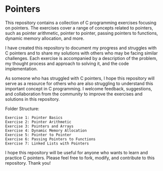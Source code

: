 # Pointers

This repository contains a collection of C programming exercises focusing on pointers. The exercises cover a range of concepts related to pointers, such as pointer arithmetic, pointer to pointer, passing pointers to functions, dynamic memory allocation, and more.

I have created this repository to document my progress and struggles with C pointers and to share my solutions with others who may be facing similar challenges. Each exercise is accompanied by a description of the problem, my thought process and approach to solving it, and the code implementation.

As someone who has struggled with C pointers, I hope this repository will serve as a resource for others who are also struggling to understand this important concept in C programming. I welcome feedback, suggestions, and collaboration from the community to improve the exercises and solutions in this repository.

Folder Structure:

    Exercise 1: Pointer Basics
    Exercise 2: Pointer Arithmetic
    Exercise 3: Pointers and Arrays
    Exercise 4: Dynamic Memory Allocation
    Exercise 5: Pointer to Pointer
    Exercise 6: Passing Pointers to Functions
    Exercise 7: Linked Lists with Pointers

I hope this repository will be useful for anyone who wants to learn and practice C pointers. Please feel free to fork, modify, and contribute to this repository. Thank you!
